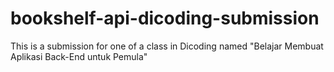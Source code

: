 # bookshelf-api-dicoding-submission
This is a submission for one of a class in Dicoding named "Belajar Membuat Aplikasi Back-End untuk Pemula"
